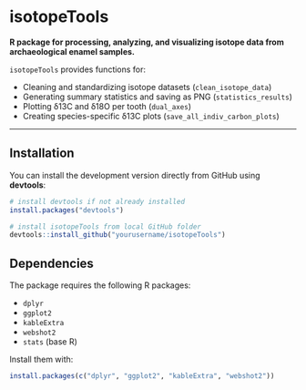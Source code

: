 # isotopeTools

**R package for processing, analyzing, and visualizing isotope data from archaeological enamel samples.**  

`isotopeTools` provides functions for:  
- Cleaning and standardizing isotope datasets (`clean_isotope_data`)  
- Generating summary statistics and saving as PNG (`statistics_results`)  
- Plotting δ13C and δ18O per tooth (`dual_axes`)  
- Creating species-specific δ13C plots (`save_all_indiv_carbon_plots`)  

---

## Installation

You can install the development version directly from GitHub using **devtools**:

```r
# install devtools if not already installed
install.packages("devtools")

# install isotopeTools from local GitHub folder
devtools::install_github("yourusername/isotopeTools")
```

## Dependencies

The package requires the following R packages:

- `dplyr`  
- `ggplot2`  
- `kableExtra`  
- `webshot2`  
- `stats` (base R)  

Install them with:

```r
install.packages(c("dplyr", "ggplot2", "kableExtra", "webshot2"))
```


